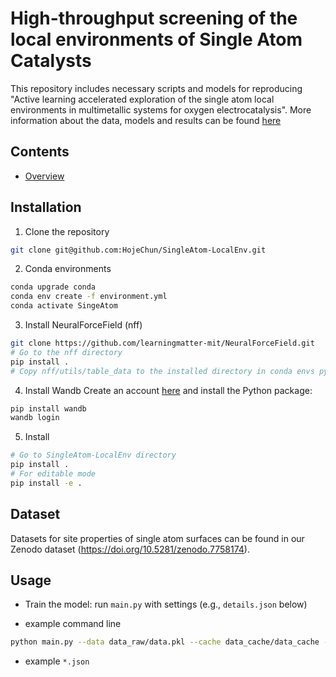# High-throughput screening of the local environments of Single Atom Catalysts

This repository includes necessary scripts and models for reproducing "Active learning accelerated exploration of the single atom local environments in multimetallic systems for oxygen electrocatalysis". More information about the data, models and results can be found [here](https://hojechun.github.io/)

## Contents

- [Overview](##Installation)

## Installation

1. Clone the repository

```bash
git clone git@github.com:HojeChun/SingleAtom-LocalEnv.git
```

2. Conda environments

```bash
conda upgrade conda
conda env create -f environment.yml
conda activate SingeAtom
```

3. Install NeuralForceField (nff)
```bash
git clone https://github.com/learningmatter-mit/NeuralForceField.git
# Go to the nff directory
pip install .
# Copy nff/utils/table_data to the installed directory in conda envs python packages
```

4. Install Wandb
   Create an account [here](https://wandb.ai/home) and install the Python package:

```bash
pip install wandb
wandb login
```

5. Install

```bash
# Go to SingleAtom-LocalEnv directory
pip install .
# For editable mode
pip install -e .
```

## Dataset

Datasets for site properties of single atom surfaces can be found in our Zenodo dataset (https://doi.org/10.5281/zenodo.7758174).

## Usage
- Train the model:
run `main.py` with settings (e.g., `details.json` below)

- example command line

```bash
python main.py --data data_raw/data.pkl --cache data_cache/data_cache --details details.json --savedir results
```

- example `*.json`
